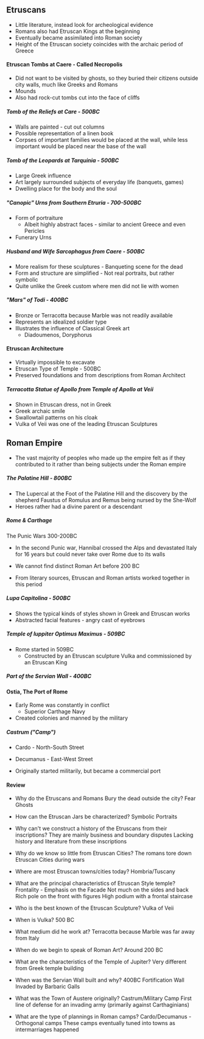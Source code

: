 ## Etruscans
- Little literature, instead look for archeological evidence
- Romans also had Etruscan Kings at the beginning
- Eventually became assimilated into Roman society
- Height of the Etruscan society coincides with the archaic period of Greece

#### Etruscan Tombs at Caere - Called Necropolis
- Did not want to be visited by ghosts, so they buried their citizens outside city walls, much like Greeks and Romans
- Mounds
- Also had rock-cut tombs cut into the face of cliffs 
##### Tomb of the Reliefs at Care - 500BC
- Walls are painted - cut out columns
- Possible representation of a linen book
- Corpses of important families would be placed at the wall, while less important would be placed near the base of the wall
##### Tomb of the Leopards at Tarquinia - 500BC
- Large Greek influence
- Art largely surrounded subjects of everyday life (banquets, games)
- Dwelling place for the body and the soul
##### "Canopic" Urns from Southern Etruria - 700-500BC
- Form of portraiture
    - Albeit highly abstract faces - similar to ancient Greece and even Pericles
- Funerary Urns
##### Husband and Wife Sarcophagus from Caere - 500BC
- More realism for these sculptures - Banqueting scene for the dead
- Form and structure are simplified - Not real portraits, but rather symbolic
- Quite unlike the Greek custom where men did not lie with women

##### "Mars" of Todi - 400BC
- Bronze or Terracotta because Marble was not readily available
- Represents an idealized soldier type
- Illustrates the influence of Classical Greek art
    - Diadoumenos, Doryphorus 

#### Etruscan Architecture
- Virtually impossible to excavate 
- Etruscan Type of Temple - 500BC
- Preserved foundations and from descriptions from Roman Architect

##### Terracotta Statue of Apollo from Temple of Apollo at Veii
- Shown in Etruscan dress, not in Greek
- Greek archaic smile
- Swallowtail patterns on his cloak
- Vulka of Veii was one of the leading Etruscan Sculptures

## Roman Empire
- The vast majority of peoples who made up the empire felt as if they contributed to it rather than being subjects under the Roman empire

##### The Palatine Hill - 800BC
- The Lupercal at the Foot of the Palatine Hill and the discovery by the shepherd Faustus of Romulus and Remus being nursed by the She-Wolf
- Heroes rather had a divine parent or a descendant

##### Rome & Carthage
The Punic Wars 300-200BC
- In the second Punic war, Hannibal crossed the Alps and devastated Italy for 16 years but could never take over Rome due to its walls

- We cannot find distinct Roman Art before 200 BC
- From literary sources, Etruscan and Roman artists worked together in this period

##### Lupa Capitolina - 500BC
- Shows the typical kinds of styles shown in Greek and Etruscan works
- Abstracted facial features - angry cast of eyebrows

##### Temple of Iuppiter Optimus Maximus - 509BC
- Rome started in 509BC
  - Constructed by an Etruscan sculpture Vulka and commissioned by an Etruscan King

##### Part of the Servian Wall - 400BC
#### Ostia, The Port of Rome
- Early Rome was constantly in conflict
    - Superior Carthage Navy
- Created colonies and manned by the military
##### Castrum ("Camp")
- Cardo - North-South Street
- Decumanus - East-West Street

- Originally started militarily, but became a commercial port

#### Review
- Why do the Etruscans and Romans Bury the dead outside the city?
Fear Ghosts

- How can the Etruscan Jars be characterized?
Symbolic Portraits

- Why can't we construct a history of the Etruscans from their inscriptions?
They are mainly business and boundary disputes
Lacking history and literature from these inscriptions

- Why do we know so little from Etruscan Cities?
The romans tore down Etruscan Cities during wars

- Where are most Etruscan towns/cities today?
Hombria/Tuscany

- What are the principal characteristics of Etruscan Style temple?
Frontality - Emphasis on the Facade
Not much on the sides and back
Rich pole on the front with figures
High podium with a frontal staircase

- Who is the best known of the Etruscan Sculpture?
Vulka of Veii

- When is Vulka?
500 BC

- What medium did he work at?
Terracotta because Marble was far away from Italy

- When do we begin to speak of Roman Art?
Around 200 BC

- What are the characteristics of the Temple of Jupiter?
Very different from Greek temple building

- When was the Servian Wall built and why?
400BC Fortification Wall
Invaded by Barbaric Galls 

- What was the Town of Austere originally?
Castrum/Military Camp
First line of defense for an invading army (primarily against Carthaginians)

- What are the type of plannings in Roman camps?
Cardo/Decumanus - Orthogonal camps
These camps eventually tuned into towns as intermarriages happened

